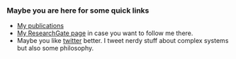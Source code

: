 ### Maybe you are here for some quick links
- [My publications](/pubs.md)
- [My ResearchGate page](https://www.researchgate.net/profile/Mengsen_Zhang) in case you want to follow me there.
- Maybe you like [twitter](https://twitter.com/Mengsen) better. I tweet nerdy stuff about complex systems but also some philosophy.

